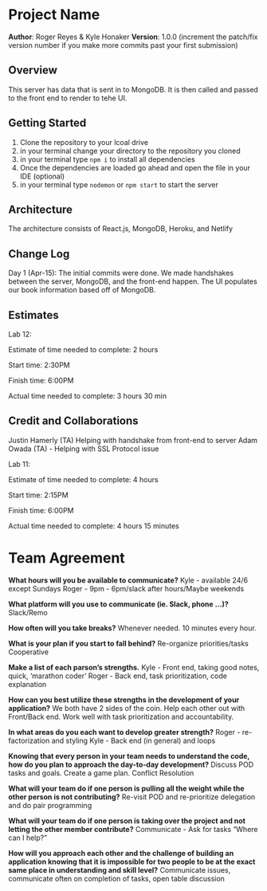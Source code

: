 # Project Name

**Author**: Roger Reyes & Kyle Honaker
**Version**: 1.0.0 (increment the patch/fix version number if you make more commits past your first submission)

## Overview

This server has data that is sent in to MongoDB. It is then called and passed to the front end to render to tehe UI.

## Getting Started

1. Clone the repository to your lcoal drive
2. in your terminal change your directory to the repository you cloned
3. in your terminal type `npm i` to install all dependencies
4. Once the dependencies are loaded go ahead and open the file in your IDE (optional)
5. in your terminal type `nodemon` or `npm start` to start the server

## Architecture

The architecture consists of React.js, MongoDB, Heroku, and Netlify

## Change Log

Day 1 (Apr-15): The initial commits were done. We made handshakes between the server, MongoDB, and the front-end happen. The UI populates our book information based off of MongoDB.

## Estimates
Lab 12:

Estimate of time needed to complete: 2 hours

Start time: 2:30PM

Finish time: 6:00PM

Actual time needed to complete: 3 hours 30 min

## Credit and Collaborations

Justin Hamerly (TA) Helping with handshake from front-end to server
Adam Owada (TA) - Helping with SSL Protocol issue

Lab 11:

Estimate of time needed to complete: 4 hours

Start time: 2:15PM

Finish time: 6:00PM

Actual time needed to complete: 4 hours 15 minutes

# Team Agreement

**What hours will you be available to communicate?**
Kyle - available 24/6 except Sundays
Roger - 9pm - 6pm/slack after hours/Maybe weekends

**What platform will you use to communicate (ie. Slack, phone …)?**
Slack/Remo

**How often will you take breaks?**
Whenever needed. 10 minutes every hour.

**What is your plan if you start to fall behind?**
Re-organize priorities/tasks
Cooperative

**Make a list of each parson’s strengths.**
Kyle - Front end, taking good notes, quick, ‘marathon coder’
Roger - Back end, task prioritization, code explanation

**How can you best utilize these strengths in the development of your application?**
We both have 2 sides of the coin. Help each other out with Front/Back end. Work well with task prioritization and accountability.

**In what areas do you each want to develop greater strength?**
Roger - re-factorization and styling
Kyle - Back end (in general) and loops

**Knowing that every person in your team needs to understand the code, how do you plan to approach the day-to-day development?**
Discuss POD tasks and goals. Create a game plan.
Conflict Resolution

**What will your team do if one person is pulling all the weight while the other person is not contributing?**
Re-visit POD and re-prioritize delegation and do pair programming

**What will your team do if one person is taking over the project and not letting the other member contribute?**
Communicate - Ask for tasks “Where can I help?”

**How will you approach each other and the challenge of building an application knowing that it is impossible for two people to be at the exact same place in understanding and skill level?**
Communicate issues, communicate often on completion of tasks, open table discussion
